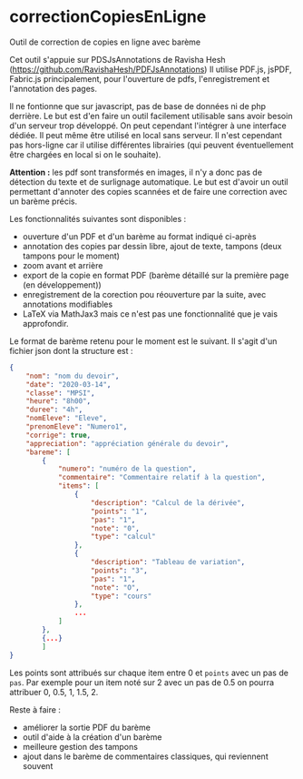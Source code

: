 # correctionCopiesEnLigne
Outil de correction de copies en ligne avec barème

Cet outil s'appuie sur PDSJsAnnotations de Ravisha Hesh (https://github.com/RavishaHesh/PDFJsAnnotations)
Il utilise PDF.js, jsPDF, Fabric.js principalement, pour l'ouverture de pdfs, l'enregistrement et l'annotation des pages.

Il ne fontionne que sur javascript, pas de base de données ni de php derrière. Le but est d'en faire un outil facilement utilisable sans avoir besoin d'un serveur trop développé. On peut cependant l'intégrer à une interface dédiée. Il peut même être utilisé en local sans serveur. Il n'est cependant pas hors-ligne car il utilise différentes librairies (qui peuvent éventuellement être chargées en local si on le souhaite).

**Attention :** les pdf sont transformés en images, il n'y a donc pas de détection du texte et de surlignage automatique. Le but est d'avoir un outil permettant d'annoter des copies scannées et de faire une correction avec un barème précis. 

Les fonctionnalités suivantes sont disponibles : 
- ouverture d'un PDF et d'un barème au format indiqué ci-après
- annotation des copies par dessin libre, ajout de texte, tampons (deux tampons pour le moment)
- zoom avant et arrière
- export de la copie en format PDF (barème détaillé sur la première page (en développement))
- enregistrement de la corection pou réouverture par la suite, avec annotations modifiables
- LaTeX via MathJax3 mais ce n'est pas une fonctionnalité que je vais approfondir.

Le format de barème retenu pour le moment est le suivant. Il s'agit d'un fichier json dont la structure est :
```JSON
{
    "nom": "nom du devoir",
    "date": "2020-03-14",
    "classe": "MPSI",
    "heure": "8h00",
    "duree": "4h",
    "nomEleve": "Eleve",
    "prenomEleve": "Numero1",
    "corrige": true,
    "appreciation": "appréciation générale du devoir",
    "bareme": [
        {
            "numero": "numéro de la question",
            "commentaire": "Commentaire relatif à la question",
            "items": [
                {
                    "description": "Calcul de la dérivée",
                    "points": "1",
                    "pas": "1",
                    "note": "0",
                    "type": "calcul"
                },
                {
                    "description": "Tableau de variation",
                    "points": "3",
                    "pas": "1",
                    "note": "O",
                    "type": "cours"
                },
                ...
            ]
        },
        {...}
        ]
}
```

Les points sont attribués sur chaque item entre 0 et ```points``` avec un pas de ```pas```. Par exemple pour un item noté sur 2 avec un pas de 0.5 on pourra attribuer 0, 0.5, 1, 1.5, 2. 



Reste à faire :
- améliorer la sortie PDF du barème
- outil d'aide à la création d'un barème
- meilleure gestion des tampons
- ajout dans le barème de commentaires classiques, qui reviennent souvent

